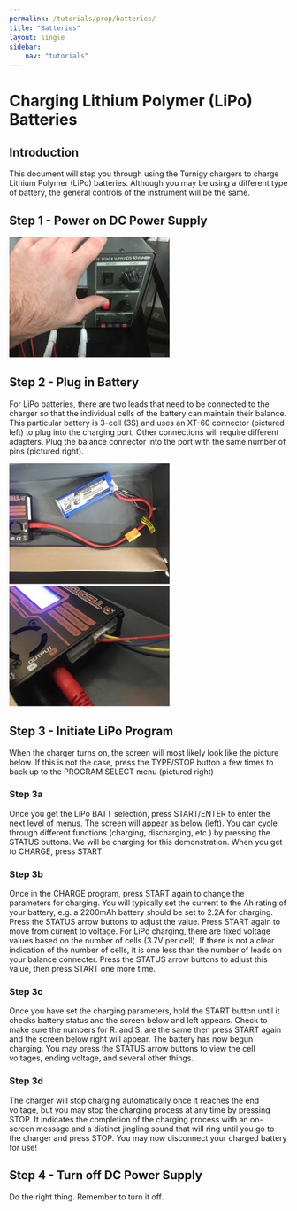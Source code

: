 ```yaml
---
permalink: /tutorials/prop/batteries/
title: "Batteries"
layout: single
sidebar:
    nav: "tutorials"
---
```


# Charging Lithium Polymer (LiPo) Batteries

## Introduction

This document will step you through using the Turnigy chargers to charge Lithium Polymer (LiPo) batteries. Although you may be using a different type of battery, the general controls of the instrument will be the same.


## Step 1 - Power on DC Power Supply

![alt text](./figures/chargebatt1.jpg)

## Step 2 - Plug in Battery
For LiPo batteries, there are two leads that need to be connected to the charger so that the individual cells of the battery can maintain their balance. This particular battery is 3-cell (3S) and uses an XT-60 connector (pictured left) to plug into the charging port. Other connections will require different adapters. Plug the balance connector into the port with the same number of pins (pictured right).

![alt text](./figures/chargebatt2a.jpg) ![alt text](./figures/chargebatt2b.jpg)

## Step 3 - Initiate LiPo Program
When the charger turns on, the screen will most likely look like the picture below. If this is not the case, press the TYPE/STOP button a few times to back up to the PROGRAM SELECT menu (pictured right)

### Step 3a
Once you get the LiPo BATT selection, press START/ENTER to enter the next level of menus. The screen will appear as below (left). You can cycle through different functions (charging, discharging, etc.) by pressing the STATUS buttons. We will be charging for this demonstration. When you get to CHARGE, press START.

### Step 3b
Once in the CHARGE program, press START again to change the parameters for charging. You will typically set the current to the Ah rating of your battery, e.g. a 2200mAh battery should be set to 2.2A for charging. Press the STATUS arrow buttons to adjust the value. Press START again to move from current to voltage. For LiPo charging, there are fixed voltage values based on the number of cells (3.7V per cell). If there is not a clear indication of the number of cells, it is one less than the number of leads on your balance connecter. Press the STATUS arrow buttons to adjust this value, then press START one more time.

### Step 3c
Once you have set the charging parameters, hold the START button until it checks battery status and the screen below and left appears. Check to make sure the numbers for R: and S: are the same then press START again and the screen below right will appear. The battery has now begun charging. You may press the STATUS arrow buttons to view the cell voltages, ending voltage, and several other things.

### Step 3d
The charger will stop charging automatically once it reaches the end voltage, but you may stop the charging process at any time by pressing STOP. It indicates the completion of the charging process with an on-screen message and a distinct jingling sound that will ring until you go to the charger and press STOP. You may now disconnect your charged battery for use!



## Step 4 - Turn off DC Power Supply

Do the right thing. Remember to turn it off.





